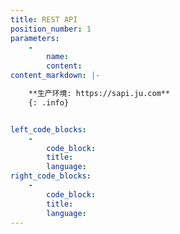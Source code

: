 ```yaml
---
title: REST API
position_number: 1
parameters:
    -
        name:
        content:
content_markdown: |-

    **生产环境: https://sapi.ju.com**
    {: .info}


left_code_blocks:
    -
        code_block:
        title:
        language:
right_code_blocks:
    -
        code_block:
        title:
        language:
---
```

